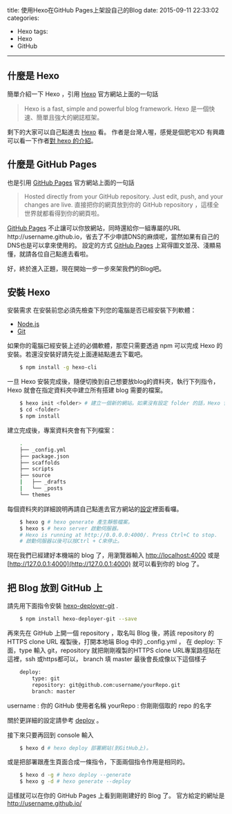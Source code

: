 title: 使用Hexo在GitHub Pages上架設自己的Blog
date: 2015-09-11 22:33:02
categories:
- Hexo
tags: 
- Hexo
- GitHub
---
## 什麼是 Hexo
簡單介紹一下 Hexo ，引用 [Hexo](https://hexo.io/zh-tw) 官方網站上面的一句話
> Hexo is a fast, simple and powerful blog framework. 
> Hexo 是一個快速、簡單且強大的網誌框架。

剩下的大家可以自己點進去 [Hexo](https://hexo.io/zh-tw) 看。
作者是台灣人喔，感覺是個肥宅XD
有興趣可以看一下作者[對 hexo 的介紹](http://zespia.tw/blog/2012/10/11/hexo-debut/)。

## 什麼是 GitHub Pages
也是引用 [GitHub Pages](https://pages.github.com/) 官方網站上面的一句話
> Hosted directly from your GitHub repository. Just edit, push, and your changes are live.
> 直接把你的網頁放到你的 GitHub repository ，這樣全世界就都看得到你的網頁啦。

[GitHub Pages](https://pages.github.com/) 不止讓可以你放網站，同時還給你一組專屬的URL  http<span></span>://username.github.io，省去了不少申請DNS的麻煩呢，當然如果有自己的DNS也是可以拿來使用的。
設定的方式 [GitHub Pages](https://pages.github.com/) 上寫得圖文並茂、淺顯易懂，就請各位自己點進去看啦。


好，終於進入正題，現在開始一步一步來架我們的Blog吧。
## 安裝 Hexo
安裝需求
在安裝前您必須先檢查下列您的電腦是否已經安裝下列軟體：<!--more-->
- [Node.js](https://nodejs.org/en/)
- [Git](http://git-scm.com/)

如果你的電腦已經安裝上述的必備軟體，那麼只需要透過 npm 可以完成 Hexo 的安裝。若還沒安裝好請先從上面連結點進去下載吧。
```bash
    $ npm install -g hexo-cli
```
一旦 Hexo 安裝完成後，隨便切換到自己想要放blog的資料夾，執行下列指令，Hexo 就會在指定資料夾中建立所有搭建 blog 需要的檔案。
```bash
    $ hexo init <folder> # 建立一個新的網站。如果沒有設定 folder 的話，Hexo 會在目前的資料夾建立網站。這裡我們把 folder 取名為 Blog
    $ cd <folder>
    $ npm install
```
建立完成後，專案資料夾會有下列檔案：
```bash
    .
    ├── _config.yml
    ├── package.json
    ├── scaffolds
    ├── scripts
    ├── source
    |   ├── _drafts
    |   └── _posts
    └── themes
```
每個資料夾的詳細說明再請自己點進去官方網站的[設定](https://hexo.io/docs/setup.html)裡面看囉。
```bash
    $ hexo g # hexo generate 產生靜態檔案。
    $ hexo s # hexo server 啟動伺服器。
    # Hexo is running at http://0.0.0.0:4000/. Press Ctrl+C to stop.
    # 啟動伺服器以後可以按Ctrl + C來停止。
```
現在我們已經建好本機端的 blog 了，用瀏覽器輸入 [http://localhost:4000](http://localhost:4000) 或是 [http://127.0.0.1:4000](http://127.0.0.1:4000) 就可以看到你的 blog 了。
## 把 Blog 放到 GitHub 上
請先用下面指令安裝 [hexo-deployer-git](https://github.com/hexojs/hexo-deployer-git) .
```bash
    $ npm install hexo-deployer-git --save
```
再來先在 GitHub 上開一個 repository ，取名叫 Blog 後，將該 repository 的 HTTPS clone URL 複製後，打開本地端 Blog 中的 _config.yml ， 在  deploy: 下面，type 輸入 git，repository 就把剛剛複製的HTTPS clone URL專案路徑貼在這裡，ssh 或https都可以， branch 填 master  最後會長成像以下這個樣子
```bash
    deploy:
        type: git
        repository: git@github.com:username/yourRepo.git
        branch: master
```
username : 你的 GitHub 使用者名稱
yourRepo : 你剛剛個取的 repo 的名字

關於更詳細的設定請參考 [deploy](https://hexo.io/docs/deployment.html#Git) 。

接下來只要再回到 console 輸入
```bash
    $ hexo d # hexo deploy 部署網站(到GitHub上)。
```
或是把部署跟產生頁面合成一條指令，下面兩個指令作用是相同的。
```bash
    $ hexo d -g # hexo deploy --generate
    $ hexo g -d # hexo generate --deploy
```
這樣就可以在你的 GitHub Pages 上看到剛剛建好的 Blog 了。
官方給定的網址是 http://username.github.io/
